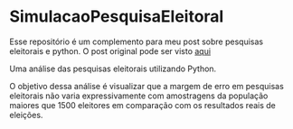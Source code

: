 # SimulacaoPesquisaEleitoral

Esse repositório é um complemento para meu post sobre pesquisas eleitorais e python. O post original pode ser visto [aqui](https://www.itsjohnsnotes.com/single-post/2018/10/27/Pesquisas-Eleitorais-Só-Precisam-de-2000-Pessoas-Pra-Acertar-Uma-Prova-Com-Programação)

Uma análise das pesquisas eleitorais utilizando Python.

O objetivo dessa análise é visualizar que a margem de erro em pesquisas eleitorais não varia expressivamente com amostragens da população maiores que 1500 eleitores em comparação com os resultados reais de eleições.
